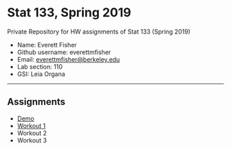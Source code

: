 # Stat 133, Spring 2019

Private Repository for HW assignments of Stat 133 (Spring 2019)

- Name: Everett Fisher
- Github username: everettmfisher
- Email: everettmfisher@berkeley.edu
- Lab section: 110
- GSI: Leia Organa

-----

## Assignments

- [Demo](demo)
- [Workout 1](workout1)
- Workout 2
- Workout 3


